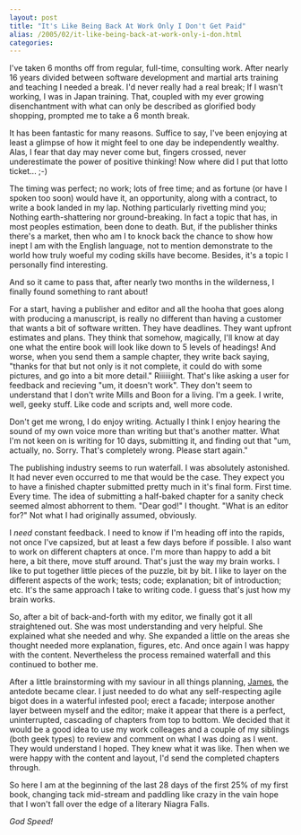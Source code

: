 ```yaml
---
layout: post
title: "It's Like Being Back At Work Only I Don't Get Paid"
alias: /2005/02/it-like-being-back-at-work-only-i-don.html
categories:
---
```

I've taken 6 months off from regular, full-time, consulting work. After nearly 16 years divided between software development and martial arts training and teaching I needed a break. I'd never really had a real break; If I wasn't working, I was in Japan training. That, coupled with my ever growing disenchantment with what can only be described as glorified body shopping, prompted me to take a 6 month break.

It has been fantastic for many reasons. Suffice to say, I've been enjoying at least a glimpse of how it might feel to one day be independently wealthy. Alas, I fear that day may never come but, fingers crossed, never underestimate the power of positive thinking! Now where did I put that lotto ticket... ;-)

The timing was perfect; no work; lots of free time; and as fortune (or have I spoken too soon) would have it, an opportunity, along with a contract, to write a book landed in my lap. Nothing particularly rivetting mind you; Nothing earth-shattering nor ground-breaking. In fact a topic that has, in most peoples estimation, been done to death. But, if the publisher thinks there's a market, then who am I to knock back the chance to show how inept I am with the English language, not to mention demonstrate to the world how truly woeful my coding skills have become. Besides, it's a topic I personally find interesting.

And so it came to pass that, after nearly two months in the wilderness, I finally found something to rant about!

For a start, having a publisher and editor and all the hooha that goes along with producing a manuscript, is really no different than having a customer that wants a bit of software written. They have deadlines. They want upfront estimates and plans. They think that somehow, magically, I'll know at day one what the entire book will look like down to 5 levels of headings! And worse, when you send them a sample chapter, they write back saying, "thanks for that but not only is it not complete, it could do with some pictures, and go into a bit more detail." Riiiiiight. That's like asking a user for feedback and recieving "um, it doesn't work". They don't seem to understand that I don't write Mills and Boon for a living. I'm a geek. I write, well, geeky stuff. Like code and scripts and, well more code.

Don't get me wrong, I do enjoy writing. Actually I think I enjoy hearing the sound of my own voice more than writing but that's another matter. What I'm not keen on is writing for 10 days, submitting it, and finding out that "um, actually, no. Sorry. That's completely wrong. Please start again."

The publishing industry seems to run waterfall. I was absolutely astonished. It had never even occurred to me that would be the case. They expect you to have a finished chapter submitted pretty much in it's final form. First time. Every time. The idea of submitting a half-baked chapter for a sanity check seemed almost abhorrent to them. "Dear god!" I thought. "What is an editor for?" Not what I had originally assumed, obviously.

 I _need_ constant feedback. I need to know if I'm heading off into the rapids, not once I've capsized, but at least a few days before if possible. I also want to work on different chapters at once. I'm more than happy to add a bit here, a bit there, move stuff around. That's just the way my brain works. I like to put together little pieces of the puzzle, bit by bit. I like to layer on the different aspects of the work; tests; code; explanation; bit of introduction; etc. It's the same approach I take to writing code. I guess that's just how my brain works.

So, after a bit of back-and-forth with my editor, we finally got it all straightened out. She was most understanding and very helpful. She explained what she needed and why. She expanded a little on the areas she thought needed more explanation, figures, etc. And once again I was happy with the content. Nevertheless the process remained waterfall and this continued to bother me.

After a little brainstorming with my saviour in all things planning, [James](http://www.redhillconsulting.com.au/blogs/james), the antedote became clear. I just needed to do what any self-respecting agile bigot does in a waterful infested pool; erect a facade; interpose another layer between myself and the editor; make it appear that there is a perfect, uninterrupted, cascading of chapters from top to bottom. We decided that it would be a good idea to use my work colleages and a couple of my siblings (both geek types) to review and comment on what I was doing as I went. They would understand I hoped. They knew what it was like. Then when we were happy with the content and layout, I'd send the completed chapters through.

So here I am at the beginning of the last 28 days of the first 25% of my first book, changing tack mid-stream and paddling like crazy in the vain hope that I won't fall over the edge of a literary Niagra Falls.

_God Speed!_
